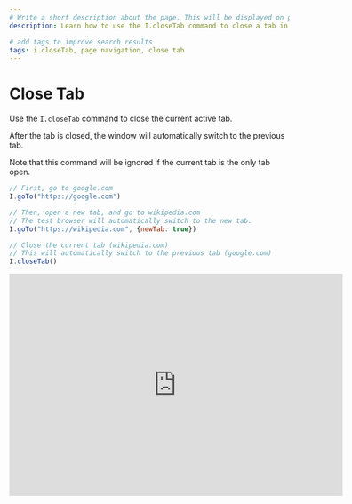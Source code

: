 ```yaml
---
# Write a short description about the page. This will be displayed on google search results.
description: Learn how to use the I.closeTab command to close a tab in your UIlicious test.

# add tags to improve search results
tags: i.closeTab, page navigation, close tab
---
```


# Close Tab

Use the `I.closeTab` command to close the current active tab.

After the tab is closed, the window will automatically switch to the previous tab.

Note that this command will be ignored if the current tab is the only tab open. 

```javascript
// First, go to google.com
I.goTo("https://google.com")

// Then, open a new tab, and go to wikipedia.com
// The test browser will automatically switch to the new tab.
I.goTo("https://wikipedia.com", {newTab: true})

// Close the current tab (wikipedia.com)
// This will automatically switch to the previous tab (google.com)
I.closeTab()
```

<iframe title='close-tab-example-1' src="https://snippet.uilicious.com/embed/test/public/SnPdeAEHjMHgog77tp4egu?stepNum=2&autoplay=0" style="display: block; min-width: 600px; min-height: 400px; margin: 0 auto; border: none;"></iframe>